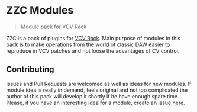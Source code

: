 # ZZC Modules
> Module pack for VCV Rack

ZZC is a pack of plugins for [VCV Rack](https://vcvrack.com/). Main purpose of modules in this pack is to make operations from the world of classic DAW easier to reproduce in VCV patches and not loose the advantages of CV control.

## Contributing

Issues and Pull Requests are welcomed as well as ideas for new modules. If module idea is really in demand, feels original and not too complicated the author of this pack will develop it shortly if he have enough spare time. Please, if you have an interesting idea for a module, create an issue [here](https://github.com/zezic/ZZC/issues).
